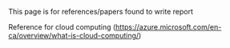 This page is for references/papers found to write report 

Reference for cloud computing (https://azure.microsoft.com/en-ca/overview/what-is-cloud-computing/)


